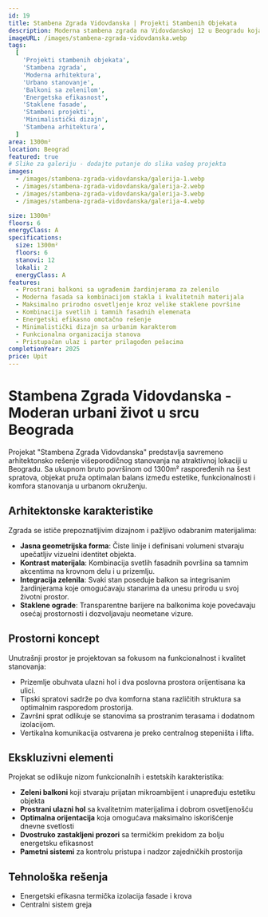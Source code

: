 ```yaml
---
id: 19
title: Stambena Zgrada Vidovdanska | Projekti Stambenih Objekata
description: Moderna stambena zgrada na Vidovdanskoj 12 u Beogradu koja kombinuje elegantan dizajn sa funkcionalnim stanovima. Projekat odlikuju prostrani balkoni sa zelenilom, energetska efikasnost i pažljivo planiran životni prostor za stanare.
imageURL: /images/stambena-zgrada-vidovdanska.webp
tags:
  [
    'Projekti stambenih objekata',
    'Stambena zgrada',
    'Moderna arhitektura',
    'Urbano stanovanje',
    'Balkoni sa zelenilom',
    'Energetska efikasnost',
    'Staklene fasade',
    'Stambeni projekti',
    'Minimalistički dizajn',
    'Stambena arhitektura',
  ]
area: 1300m²
location: Beograd
featured: true
# Slike za galeriju - dodajte putanje do slika vašeg projekta
images:
  - /images/stambena-zgrada-vidovdanska/galerija-1.webp
  - /images/stambena-zgrada-vidovdanska/galerija-2.webp
  - /images/stambena-zgrada-vidovdanska/galerija-3.webp
  - /images/stambena-zgrada-vidovdanska/galerija-4.webp

size: 1300m²
floors: 6
energyClass: A
specifications:
  size: 1300m²
  floors: 6
  stanovi: 12
  lokali: 2
  energyClass: A
features:
  - Prostrani balkoni sa ugrađenim žardinjerama za zelenilo
  - Moderna fasada sa kombinacijom stakla i kvalitetnih materijala
  - Maksimalno prirodno osvetljenje kroz velike staklene površine
  - Kombinacija svetlih i tamnih fasadnih elemenata
  - Energetski efikasno omotačno rešenje
  - Minimalistički dizajn sa urbanim karakterom
  - Funkcionalna organizacija stanova
  - Pristupačan ulaz i parter prilagođen pešacima
completionYear: 2025
price: Upit
---
```


# Stambena Zgrada Vidovdanska - Moderan urbani život u srcu Beograda

Projekat "Stambena Zgrada Vidovdanska" predstavlja savremeno arhitektonsko rešenje višeporodičnog stanovanja na atraktivnoj lokaciji u Beogradu. Sa ukupnom bruto površinom od 1300m² raspoređenih na šest spratova, objekat pruža optimalan balans između estetike, funkcionalnosti i komfora stanovanja u urbanom okruženju.

## Arhitektonske karakteristike

Zgrada se ističe prepoznatljivim dizajnom i pažljivo odabranim materijalima:

- **Jasna geometrijska forma**: Čiste linije i definisani volumeni stvaraju upečatljiv vizuelni identitet objekta.
- **Kontrast materijala**: Kombinacija svetlih fasadnih površina sa tamnim akcentima na krovnom delu i u prizemlju.
- **Integracija zelenila**: Svaki stan poseduje balkon sa integrisanim žardinjerama koje omogućavaju stanarima da unesu prirodu u svoj životni prostor.
- **Staklene ograde**: Transparentne barijere na balkonima koje povećavaju osećaj prostornosti i dozvoljavaju neometane vizure.

## Prostorni koncept

Unutrašnji prostor je projektovan sa fokusom na funkcionalnost i kvalitet stanovanja:

- Prizemlje obuhvata ulazni hol i dva poslovna prostora orijentisana ka ulici.
- Tipski spratovi sadrže po dva komforna stana različitih struktura sa optimalnim rasporedom prostorija.
- Završni sprat odlikuje se stanovima sa prostranim terasama i dodatnom izolacijom.
- Vertikalna komunikacija ostvarena je preko centralnog stepeništa i lifta.

## Ekskluzivni elementi

Projekat se odlikuje nizom funkcionalnih i estetskih karakteristika:

- **Zeleni balkoni** koji stvaraju prijatan mikroambijent i unapređuju estetiku objekta
- **Prostrani ulazni hol** sa kvalitetnim materijalima i dobrom osvetljenošću
- **Optimalna orijentacija** koja omogućava maksimalno iskorišćenje dnevne svetlosti
- **Dvostruko zastakljeni prozori** sa termičkim prekidom za bolju energetsku efikasnost
- **Pametni sistemi** za kontrolu pristupa i nadzor zajedničkih prostorija

## Tehnološka rešenja

- Energetski efikasna termička izolacija fasade i krova
- Centralni sistem greja
